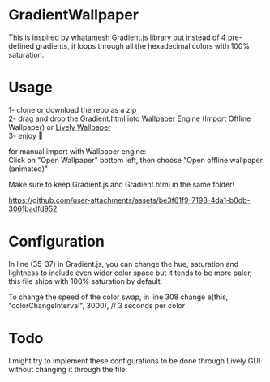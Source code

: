 # GradientWallpaper
This is inspired by [whatamesh](https://whatamesh.vercel.app/) Gradient.js library but instead of 4 pre-defined gradients, it loops through all the hexadecimal colors with 100% saturation.

# Usage  
1- clone or download the repo as a zip  
2- drag and drop the Gradient.html into [Wallpaper Engine](https://store.steampowered.com/app/431960/Wallpaper_Engine/) (Import Offline Wallpaper) or [Lively Wallpaper](https://github.com/rocksdanister/lively)  
3- enjoy 🎉

for manual import with Wallpaper engine:  
  Click on "Open Wallpaper" bottom left, then choose "Open offline wallpaper (animated)"

Make sure to keep Gradient.js and Gradient.html in the same folder!

https://github.com/user-attachments/assets/be3f61f9-7198-4da1-b0db-3061badfd952

# Configuration
In line (35-37) in Gradient.js, you can change the hue, saturation and lightness to include even wider color space but it tends to be more paler, this file ships with 100% saturation by default.  

To change the speed of the color swap, in line 308 change e(this, "colorChangeInterval", 3000), // 3 seconds per color

# Todo  
I might try to implement these configurations to be done through Lively GUI without changing it through the file.
